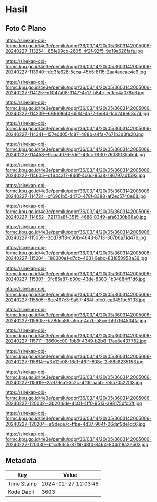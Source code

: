 # Hasil

## Foto C Plano

https://sirekap-obj-formc.kpu.go.id/4e3e/pemilu/pdpr/36/03/14/20/05/3603142005006-20240227-113254--85fe99cb-2605-4f2f-92f5-9d19a626fafe.jpg

https://sirekap-obj-formc.kpu.go.id/4e3e/pemilu/pdpr/36/03/14/20/05/3603142005006-20240227-113940--dc3fa628-5cca-45b5-8f15-2aa4aecae4c9.jpg

https://sirekap-obj-formc.kpu.go.id/4e3e/pemilu/pdpr/36/03/14/20/05/3603142005006-20240227-114125--d1047a08-3147-4c17-b84c-ec1ec4a078c6.jpg

https://sirekap-obj-formc.kpu.go.id/4e3e/pemilu/pdpr/36/03/14/20/05/3603142005006-20240227-114239--68969640-6514-4a72-be8d-1cb246e63c74.jpg

https://sirekap-obj-formc.kpu.go.id/4e3e/pemilu/pdpr/36/03/14/20/05/3603142005006-20240227-114341--157e0d05-fc87-488b-a4fa-7b71b3d3fe20.jpg

https://sirekap-obj-formc.kpu.go.id/4e3e/pemilu/pdpr/36/03/14/20/05/3603142005006-20240227-114458--9aaad076-7de1-43cc-9f30-76089f35afe4.jpg

https://sirekap-obj-formc.kpu.go.id/4e3e/pemilu/pdpr/36/03/14/20/05/3603142005006-20240227-114605--c16443f7-84df-4c6d-95a8-186797ad1593.jpg

https://sirekap-obj-formc.kpu.go.id/4e3e/pemilu/pdpr/36/03/14/20/05/3603142005006-20240227-114724--cf6961b5-d470-478f-8388-af2ec5740e68.jpg

https://sirekap-obj-formc.kpu.go.id/4e3e/pemilu/pdpr/36/03/14/20/05/3603142005006-20240227-114852--72170a8f-3515-4686-8349-afa6330b68a0.jpg

https://sirekap-obj-formc.kpu.go.id/4e3e/pemilu/pdpr/36/03/14/20/05/3603142005006-20240227-115059--3cd79ff3-c50b-4643-8713-307b6a71d476.jpg

https://sirekap-obj-formc.kpu.go.id/4e3e/pemilu/pdpr/36/03/14/20/05/3603142005006-20240227-115204--180300e1-d7db-4631-9ebc-831858958a39.jpg

https://sirekap-obj-formc.kpu.go.id/4e3e/pemilu/pdpr/36/03/14/20/05/3603142005006-20240227-115307--0fc85a87-b30c-43de-8383-1b34884ff1d6.jpg

https://sirekap-obj-formc.kpu.go.id/4e3e/pemilu/pdpr/36/03/14/20/05/3603142005006-20240227-115505--6ee497e3-9a57-484f-bfc0-ea3451bc5133.jpg

https://sirekap-obj-formc.kpu.go.id/4e3e/pemilu/pdpr/36/03/14/20/05/3603142005006-20240227-115605--b28dea86-a55a-4c7b-a8ce-b9f7f64534fa.jpg

https://sirekap-obj-formc.kpu.go.id/4e3e/pemilu/pdpr/36/03/14/20/05/3603142005006-20240227-115711--3660cc00-1bb9-4349-b2b8-17ae8e437752.jpg

https://sirekap-obj-formc.kpu.go.id/4e3e/pemilu/pdpr/36/03/14/20/05/3603142005006-20240227-115814--a3b12c08-16c1-46f1-808e-2c88a8235153.jpg

https://sirekap-obj-formc.kpu.go.id/4e3e/pemilu/pdpr/36/03/14/20/05/3603142005006-20240227-115919--2a979ea1-3c2c-4f19-aa5b-7e5a70522f13.jpg

https://sirekap-obj-formc.kpu.go.id/4e3e/pemilu/pdpr/36/03/14/20/05/3603142005006-20240227-120032--2b2016de-4c01-4ff0-9513-a98175dfc5ff.jpg

https://sirekap-obj-formc.kpu.go.id/4e3e/pemilu/pdpr/36/03/14/20/05/3603142005006-20240227-120204--a9dede7c-ffbe-4d37-964f-06daf9de1dc6.jpg

https://sirekap-obj-formc.kpu.go.id/4e3e/pemilu/pdpr/36/03/14/20/05/3603142005006-20240227-120330--b1cd83c5-87f9-48f0-8464-804d18a2e503.jpg


## Metadata

| Key        | Value               |
| ---------- | ------------------- |
| Time Stamp | 2024-02-27 12:03:46 |
| Kode Dapil | 3603                |




